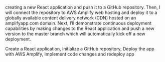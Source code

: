 creating a new React application and push it to a GitHub repository. Then, I will connect the repository to AWS Amplify web hosting and deploy it to a globally available content delivery network (CDN) hosted on an amplifyapp.com domain. Next, I’ll demonstrate continuous deployment capabilities by making changes to the React application and push a new version to the master branch which will automatically kick off a new deployment.

Create a React application,
Initialize a GitHub repository,
Deploy the app with AWS Amplify,
Implement code changes and redeploy app
